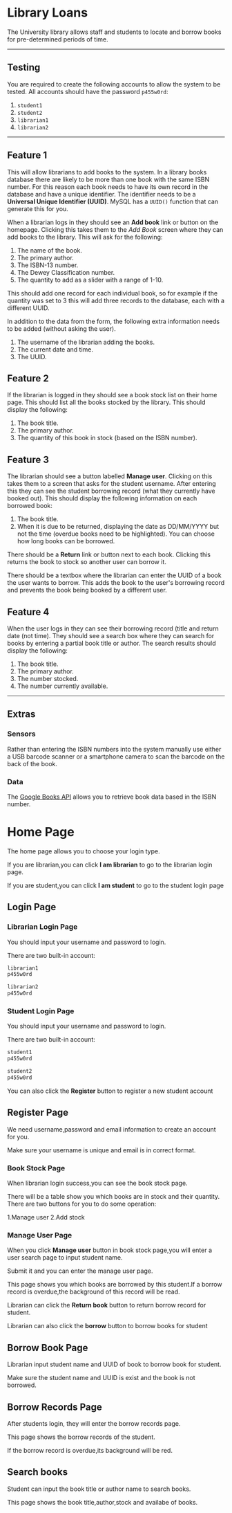 
# Library Loans

The University library allows staff and students to locate and borrow books for pre-determined periods of time.

---

## Testing

You are required to create the following accounts to allow the system to be tested. All accounts should have the password `p455w0rd`:

1. `student1`
2. `student2`
3. `librarian1`
4. `librarian2`

---

## Feature 1

This will allow librarians to add books to the system. In a library books database there are likely to be more than one book with the same ISBN number. For this reason each book needs to have its own record in the database and have a unique identifier. The identifier needs to be a **Universal Unique Identifier (UUID)**. MySQL has a `UUID()` function that can generate this for you.

When a librarian logs in they should see an **Add book** link or button on the homepage. Clicking this takes them to the _Add Book_ screen where they can add books to the library. This will ask for the following:

1. The name of the book.
2. The primary author.
3. The ISBN-13 number.
4. The Dewey Classification number.
5. The quantity to add as a slider with a range of 1-10.

This should add one record for each individual book, so for example if the quantity was set to 3 this will add three records to the database, each with a different UUID.

In addition to the data from the form, the following extra information needs to be added (without asking the user).

1. The username of the librarian adding the books.
2. The current date and time.
3. The UUID.

## Feature 2

If the librarian is logged in they should see a book stock list on their home page. This should list all the books stocked by the library. This should display the following:

1. The book title.
2. The primary author.
3. The quantity of this book in stock (based on the ISBN number).

## Feature 3

The librarian should see a button labelled **Manage user**. Clicking on this takes them to a screen that asks for the student username. After entering this they can see the student borrowing record (what they currently have booked out). This should display the following information on each borrowed book:

1. The book title.
2. When it is due to be returned, displaying the date as DD/MM/YYYY but not the time (overdue books need to be highlighted). You can choose how long books can be borrowed.

There should be a **Return** link or button next to each book. Clicking this returns the book to stock so another user can borrow it.

There should be a textbox where the librarian can enter the UUID of a book the user wants to borrow. This adds the book to the user's borrowing record and prevents the book being booked by a different user.

## Feature 4

When the user logs in they can see their borrowing record (title and return date (not time). They should see a search box where they can search for books by entering a partial book title or author. The search results should display the following:

1. The book title.
2. The primary author.
3. The number stocked.
4. The number currently available.

---

## Extras

### Sensors

Rather than entering the ISBN numbers into the system manually use either a USB barcode scanner or a smartphone camera to scan the barcode on the back of the book.

### Data

The [Google Books API](https://www.googleapis.com/books/v1/volumes?q=isbn:9780596517748) allows you to retrieve book data based in the ISBN number.

# Home Page

The home page allows you to choose your login type.

If you are librarian,you can click **I am librarian** to go to the librarian login page.

If you are student,you can click **I am student** to go to the student login page

## Login Page

### Librarian Login Page

You should input your username and password to login.

There are two built-in account:

```bash
librarian1
p455w0rd
```

```bash
librarian2
p455w0rd
```

### Student Login Page

You should input your username and password to login.

There are two built-in account:

```bash
student1
p455w0rd
```

```bash
student2
p455w0rd
```

You can also click the **Register** button to register a new student account

## Register Page

We need username,password and email information to create an account for you.

Make sure your username is unique and email is in correct format.

### Book Stock Page

When librarian login success,you can see the book stock page.

There will be a table show you which books are in stock and their quantity.
There are two buttons for you to do some operation:

1.Manage user
2.Add stock

### Manage User Page

When you click **Manage user** button in book stock page,you will enter a user search page to input student name.

Submit it and you can enter the manage user page.

This page shows you which books are borrowed by this student.If a borrow record is overdue,the background of this record will be read.

Librarian can click the **Return book** button to return borrow record for student.

Librarian can also click the **borrow** button to borrow books for student

## Borrow Book Page

Librarian input student name and UUID of book to borrow book for student.

Make sure the student name and UUID is exist and the book is not borrowed.

## Borrow Records Page

After students login, they will enter the borrow records page.

This page shows the borrow records of the student.

If the borrow record is overdue,its background will be red.

## Search books

Student can input the book title or author name to search books.

This page shows the book title,author,stock and availabe of books.

